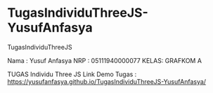 # TugasIndividuThreeJS-YusufAnfasya
TugasIndividuThreeJS

Nama : Yusuf Anfasya
NRP  : 05111940000077
KELAS: GRAFKOM A

TUGAS Individu Three JS
Link Demo Tugas :  https://yusufanfasya.github.io/TugasIndividuThreeJS-YusufAnfasya/
